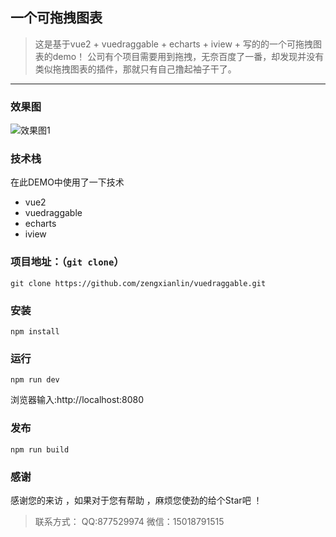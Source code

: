 <!--
 * @Author: 曾宪林 877529974qq.com
 * @Date: 2019-07-18 15:41:21
 * @Last Modified by: 曾宪林
 * @Last Modified time: Do not edit
 * @Description: 简言
 -->
## 一个可拖拽图表
> 这是基于vue2 + vuedraggable + echarts + iview + 写的的一个可拖拽图表的demo！
公司有个项目需要用到拖拽，无奈百度了一番，却发现并没有类似拖拽图表的插件，那就只有自己撸起袖子干了。
------
### 效果图

![效果图1](https://github.com/zengxianlin/dug-movie/blob/master/src/assets/1.gif)

### 技术栈
在此DEMO中使用了一下技术
* vue2
* vuedraggable
* echarts
* iview

### 项目地址：（`git clone`）

```shell
git clone https://github.com/zengxianlin/vuedraggable.git
```
### 安装

```
npm install
```

### 运行

```
npm run dev
```
浏览器输入:http://localhost:8080

### 发布

```
npm run build
```
### 感谢

感谢您的来访 ，如果对于您有帮助 ，麻烦您使劲的给个Star吧 ！

> 联系方式：
> QQ:877529974
> 微信：15018791515
